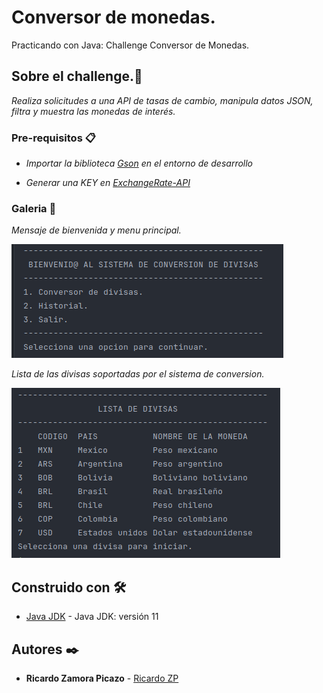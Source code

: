 # Conversor de monedas.

Practicando con Java: Challenge Conversor de Monedas.

## Sobre el challenge.🚀

_Realiza solicitudes a una API de tasas de cambio, manipula datos JSON, filtra y muestra las monedas de interés._


### Pre-requisitos 📋

* _Importar la biblioteca [Gson](https://central.sonatype.com/artifact/com.google.code.gson/gson?smo=true) en el entorno de desarrollo_

* _Generar una KEY en [ExchangeRate-API](https://www.exchangerate-api.com/)_


### Galeria 📌
_Mensaje de bienvenida y menu principal._

![Mensaje de bienvenida](img/inicio.png)

_Lista de las divisas soportadas por el sistema de conversion._

![Lista de divisas](img/lista-divisas.png "Lista de divisas")


## Construido con 🛠️
* [Java JDK](https://www.oracle.com/br/java/technologies/downloads/) - Java JDK: versión 11

## Autores ✒️
* **Ricardo Zamora Picazo** - [Ricardo ZP](https://github.com/pzric)
